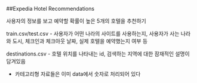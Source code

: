 ##Expedia Hotel Recommendations

사용자의 정보를 보고 예약할 확률이 높은 5개의 호텔을 추천하기

train.csv/test.csv - 사용자가 어떤 나라의 사이트를 사용하는지, 사용자가 사는 나라와 도시, 체크인과 체크아웃 날짜, 실제 호텔을 예약했는지 여부 등

destinations.csv - 호텔 위치를 나타내는 id, 검색하는 지역에 대한 잠재적인 설명이 담겨있음

- 카테고리형 자료들은 이미 data에서 숫자로 처리되어 있다
